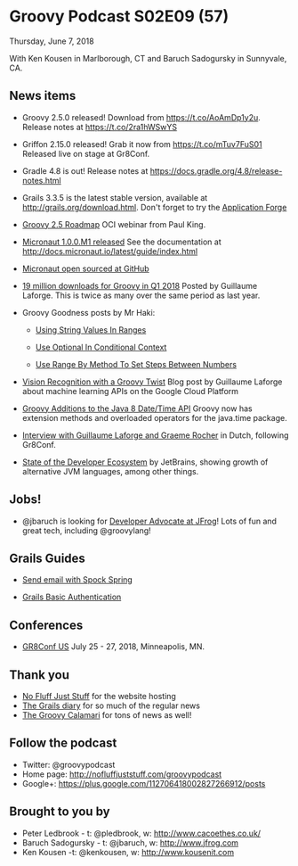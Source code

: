 # Groovy Podcast S02E09 (57)

Thursday, June 7, 2018

With Ken Kousen in Marlborough, CT and Baruch Sadogursky in Sunnyvale, CA.

## News items

* Groovy 2.5.0 released! Download from https://t.co/AoAmDp1y2u. Release notes at https://t.co/2ra1hWSwYS

* Griffon 2.15.0 released! Grab it now from https://t.co/mTuv7FuS01 Released live on stage at Gr8Conf.

* Gradle 4.8 is out! Release notes at https://docs.gradle.org/4.8/release-notes.html

* Grails 3.3.5 is the latest stable version, available at http://grails.org/download.html. Don't forget to try the [Application Forge](http://start.grails.org/)

* [Groovy 2.5 Roadmap](https://www.youtube.com/watch?v=ECZVbiFZPwE) OCI webinar from Paul King.

* [Micronaut 1.0.0.M1 released](http://micronaut.io/announcement.html) See the documentation at http://docs.micronaut.io/latest/guide/index.html

* [Micronaut open sourced at GitHub](https://github.com/micronaut-projects/micronaut-core)

* [19 million downloads for Groovy in Q1 2018](https://twitter.com/glaforge/status/993414534021963776) Posted by Guillaume Laforge. This is twice as many over the same period as last year.

* Groovy Goodness posts by Mr Haki:
  * [Using String Values In Ranges](http://mrhaki.blogspot.com/2018/06/groovy-goodness-using-string-values-in.html)

  * [Use Optional In Conditional Context](http://mrhaki.blogspot.com/2018/06/groovy-goodness-use-optional-in.html)

  * [Use Range By Method To Set Steps Between Numbers](http://mrhaki.blogspot.com/2018/06/groovy-goodness-use-range-by-method-to.html)

* [Vision Recognition with a Groovy Twist](http://glaforge.appspot.com/article/vision-recognition-with-a-groovy-twist) Blog post by Guillaume Laforge about machine learning APIs on the Google Cloud Platform

* [Groovy Additions to the Java 8 Date/Time API](https://dzone.com/articles/groovy-additions-to-the-java-8-datetime-api) Groovy now has extension methods and overloaded operators for the java.time package.

* [Interview with Guillaume Laforge and Graeme Rocher](https://t.co/vAq12W8d0G) in Dutch, following Gr8Conf.

* [State of the Developer Ecosystem](https://www.jetbrains.com/research/devecosystem-2018/) by JetBrains, showing growth of alternative JVM languages, among other things.

## Jobs!

* @jbaruch is looking for [Developer Advocate at JFrog](https://join.jfrog.com/job/?job=848102)! Lots of fun and great tech, including @groovylang!

## Grails Guides

* [Send email with Spock Spring](http://guides.grails.org/grails-email/guide/index.html)

* [Grails Basic Authentication](http://guides.grails.org/grails-basicauth/guide/index.html)

## Conferences

* [GR8Conf US](http://cfp.gr8conf.org/login/auth) July 25 - 27, 2018, Minneapolis, MN.

## Thank you

* [No Fluff Just Stuff](https://nofluffjuststuff.com/home/main) for the website hosting
* [The Grails diary](http://grydeske.net/news) for so much of the regular news
* [The Groovy Calamari](http://groovycalamari.com/) for tons of news as well!

## Follow the podcast

* Twitter: @groovypodcast
* Home page: http://nofluffjuststuff.com/groovypodcast
* Google+: https://plus.google.com/112706418002827266912/posts

## Brought to you by

* Peter Ledbrook - t: @pledbrook, w: http://www.cacoethes.co.uk/
* Baruch Sadogursky - t: @jbaruch, w: http://www.jfrog.com
* Ken Kousen -t: @kenkousen, w: http://www.kousenit.com
